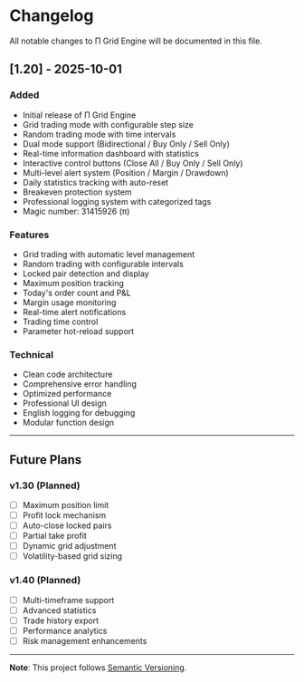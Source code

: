 # Changelog

All notable changes to Π Grid Engine will be documented in this file.

## [1.20] - 2025-10-01

### Added
- Initial release of Π Grid Engine
- Grid trading mode with configurable step size
- Random trading mode with time intervals
- Dual mode support (Bidirectional / Buy Only / Sell Only)
- Real-time information dashboard with statistics
- Interactive control buttons (Close All / Buy Only / Sell Only)
- Multi-level alert system (Position / Margin / Drawdown)
- Daily statistics tracking with auto-reset
- Breakeven protection system
- Professional logging system with categorized tags
- Magic number: 31415926 (π)

### Features
- Grid trading with automatic level management
- Random trading with configurable intervals
- Locked pair detection and display
- Maximum position tracking
- Today's order count and P&L
- Margin usage monitoring
- Real-time alert notifications
- Trading time control
- Parameter hot-reload support

### Technical
- Clean code architecture
- Comprehensive error handling
- Optimized performance
- Professional UI design
- English logging for debugging
- Modular function design

---

## Future Plans

### v1.30 (Planned)
- [ ] Maximum position limit
- [ ] Profit lock mechanism
- [ ] Auto-close locked pairs
- [ ] Partial take profit
- [ ] Dynamic grid adjustment
- [ ] Volatility-based grid sizing

### v1.40 (Planned)
- [ ] Multi-timeframe support
- [ ] Advanced statistics
- [ ] Trade history export
- [ ] Performance analytics
- [ ] Risk management enhancements

---

**Note**: This project follows [Semantic Versioning](https://semver.org/).
